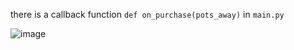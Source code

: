 there is a callback function `def on_purchase(pots_away)` in `main.py`

![image](https://drive.google.com/uc?export=view&id=1avLMVG09x20BkaMu88d7X4E_bpFLkZpG)
